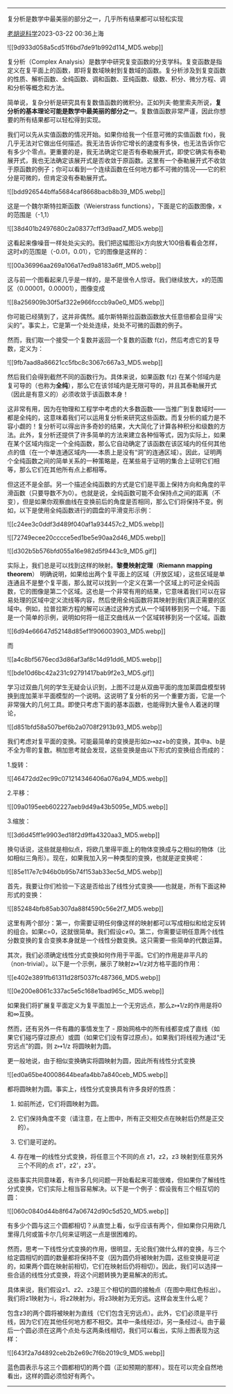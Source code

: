 
---

复分析是数学中最美丽的部分之一，几乎所有结果都可以轻松实现

[老胡说科学](https://author.baidu.com/home?from=bjh_article&app_id=1613996214279084)2023-03-22 00:36上海

![[9d933d058a5cd51f6bd7de91b992d114_MD5.webp]]

复分析（Complex Analysis）是数学中研究复变函数的分支学科。复变函数是指定义在复平面上的函数，即将复数域映射到复数域的函数。复分析涉及到复变函数的性质、解析函数、全纯函数、调和函数、亚纯函数、级数、积分、微分方程、调和分析等概念和方法。

简单说，复杂分析是研究具有复数值函数的微积分。正如列夫·鲍里索夫所说，**复分析的基本理论可能是数学中最美丽的部分之一**。复数值函数非常严谨，因此你想要的所有结果都可以轻松得到实现。

我们可以先从实值函数的情况开始。如果你给我一个任意可微的实值函数 f(x)，我几乎无法对它做出任何描述。我无法告诉你它增长的速度有多快，也无法告诉你它有多少个零点。更重要的是，我无法确定它是否有泰勒展开式，即使它确实有泰勒展开式，我也无法确定该展开式是否收敛于原函数。这里有一个泰勒展开式不收敛于原函数的例子；你可以看到一个连续函数在任何地方都不可微的情况——它的积分是可微的，但肯定没有泰勒展开式。

![[bdd926544bffa5684caf8668bacb8b39_MD5.webp]]

这是一个魏尔斯特拉斯函数（Weierstrass functions），下面是它的函数图像，x的范围是（-1,1）

![[38d401b2497680c2a08377cff3d9aad7_MD5.webp]]

这看起来像噪音一样处处尖尖的。我们把这幅图沿x方向放大100倍看看会怎样，这时x的范围是（-0.01，0.01），它的图像是这样的：

![[00a36996aa269a106a17ed9a8183a6ff_MD5.webp]]

这与前一个图看起来几乎是一样的，是不是很令人惊讶。我们继续放大，x的范围区（0.00001，0.00001），图像变成

![[8a256909b30f5af322e966fcccb9a0e0_MD5.webp]]

你可能已经猜到了，这并非偶然。威尔斯特斯拉函数函数放大任意倍都会显得“尖尖的”。事实上，它是第一个处处连续，处处不可微的函数的例子。

然而，我们取一个接受一个复数并返回一个复数的函数 f(z)，然后考虑它的复导数，定义为：

![[9fb7aad8a86621cc5fbc8c3067c667a3_MD5.webp]]

然后我们会得到截然不同的函数行为。具体来说，如果函数 f(z) 在某个邻域内是复可导的（也称为**全纯**），那么它在该邻域内是无限可导的，并且其泰勒展开式（因此是有意义的）必须收敛于该函数本身！

这非常有用，因为在物理和工程学中考虑的大多数函数——当推广到复数域时——都是全纯的，这意味着我们可以运用复分析来研究这些函数。而复分析的威力是不容小觑的！复分析可以得出许多奇妙的结果，大大简化了计算各种积分和级数的方法。此外，复分析还提供了许多简单的方法来建立各种恒等式，因为实际上，如果在某个区域内指定一个全纯函数，那么它自动确定了该函数在该区域内的任何其他点的值（在一个单连通区域内——本质上是没有“洞”的连通区域）。因此，证明两个全纯函数之间的简单关系的一种策略是，在某些易于证明的集合上证明它们相等，那么它们在其他所有点上都相等。

但这还不是全部。另一个描述全纯函数的方式是它们是平面上保持方向和角度的平滑函数（只要导数不为0）。也就是说，全纯函数可能不会保持点之间的距离（不变），但是如果你观察曲线在变换前后的角度是否相同，那么它们将保持不变。例如，以下是使用全纯函数进行的圆盘的平滑变形示例：

![[c24ee3c0ddf3d489f040af1a934457c2_MD5.webp]]

![[72749ecee20cccce5ed1be5e90aa2d46_MD5.webp]]

![[d302b5b576bfd055a16e982d5f9443c9_MD5.gif]]

实际上，我们总是可以找到这样的映射。**黎曼映射定理**（**Riemann mapping theorem**） 明确说明，如果给出两个复平面上的区域（开放区域），这些区域是单连通且不是整个复平面，那么就可以找到一个定义在第一个区域上的可逆全纯函数，它的图像是第二个区域。这也是一个非常有用的结果，它意味着我们可以在容易处理的区域中定义流线等内容，然后使用全纯函数将其映射到我们真正需要的区域中。例如，拉普拉斯方程的解可以通过这种方式从一个域转移到另一个域。下面是一个简单的示例，说明如何将一组正交曲线从一个区域转移到另一个区域。函数

![[6d94e66647d52148d85ef1f906003903_MD5.webp]]

而

![[a4c8bf5676ecd3d86af3af8c14d91dd6_MD5.webp]]

![[bde10d6bc42a231c92791417bab9f2e3_MD5.gif]]

学习过双曲几何的学生无疑会认识到，上图不过是从双曲平面的庞加莱圆盘模型转换到庞加莱半平面模型的一个说明。这说明了复分析的另一个重要方面，它是一个非常强大的几何工具。即使只考虑下面的基本函数，也能得到大量令人着迷的理论，  

![[d851bfd58a507bef6b2a0708f2913b93_MD5.webp]]

我们考虑对复平面的变换。可能最简单的变换是形如z↦az+b的变换，其中a、b是不全为零的复数。稍加思考就会发现，这些变换是由以下形式的变换组合而成的：

1.旋转：

![[46472dd2ec99c071214346406a076a94_MD5.webp]]

2.平移：

![[09a0195eeb602227aeb9d49a43b5095e_MD5.webp]]

3.缩放：

![[3d6d45ff1e9903ed18f2d9ffa4320aa3_MD5.webp]]

换句话说，这些就是相似点，将欧几里得平面上的物体变换成与之相似的物体（比如相似三角形）。现在，如果我加入另一种类型的变换，也就是逆变换呢：

![[85e117e7c946b0b95b74f153ab33ec5d_MD5.webp]]

首先，我要让你们检验一下这是否给出了线性分式变换——也就是，所有下面这种形式的变换：

![[852484bfb85ab307da88f4590c56e2f7_MD5.webp]]

这里有两个部分：第一，你需要证明任何像这样的映射都可以写成相似和给定反转的组合。如果c=0，这就很简单。我们假设c≠0。第二，你需要证明任意两个线性分数变换的复合变换本身就是一个线性分数变换。这只需要一些简单的代数运算。

其次，我们必须确定线性分式变换如何作用于平面。它们的作用是非平凡的（non-trivial）。以下是一个示例，展示了映射z↦1/z对方格平面的作用：

![[e402e3891fb61311d28f5037fc487366_MD5.webp]]

![[0e200e8061c337ac5e5c168e1bad965c_MD5.webp]]

如果我们将扩展复平面定义为复平面加上一个无穷远点，那么z↦1/z的作用是将0和∞互换。

然而，还有另外一件有趣的事情发生了 - 原始网格中的所有线都变成了直线（如果它们碰巧穿过原点）或圆（如果它们没有穿过原点）。如果我们将线视为通过“无穷远点”的圆，则 z↦1/z 将圆映射为圆。

更一般地说，由于相似变换确实将圆映射为圆，因此所有线性分式变换

![[ed0a65be40008644beafa4bb7a840ceb_MD5.webp]]

都将圆映射为圆。事实上，线性分式变换具有许多良好的性质：

1. 如前所述，它们将圆映射为圆。
    
2. 它们保持角度不变（请注意，在上图中，所有正交相交点在映射后仍然是正交的）。
    
3. 它们是可逆的。
    
4. 存在唯一的线性分式变换，将任意三个不同的点 z1，z2，z3 映射到任意另外三个不同的点 z1'，z2'，z3'。
    

这些事实共同意味着，有许多几何问题一开始看起来可能很难，但如果你了解线性分式变换，它们实际上相当容易解决。以下是一个例子：假设我有三个相互切的圆：

![[060c0840d44b8f647a06742d90c5d520_MD5.webp]]

有多少个圆与这三个圆都相切？从直觉上看，似乎应该有两个，但如果你只用欧几里得几何或笛卡尔几何来证明这一点是很困难的。

然而，思考一下线性分式变换的作用，很明显，无论我们做什么样的变换，与三个给定圆相切的圆的数量都将保持不变（因为圆仍将被映射为圆，这些变换是可逆的，如果两个圆在映射前相切，它们在映射后仍将相切）。因此，我们可以选择一些合适的线性分式变换，将这个问题转换为更易解决的形式。

具体来说，我们假设z1、z2、z3是三个相切的圆的接触点（在图中用红色标出）。我们将z1映射为-i，将z2映射为i，将z3映射为无穷远。这样会发生什么呢？

包含z3的两个圆将被映射为直线（它们包含无穷远点）。此外，它们必须是平行线，因为它们在其他任何地方都不相交。其中一条线经过i，另一条经过-i。由于最后一个圆必须在这两个点处与这两条线相切，我们可以看出，实际上图表现为这样：

![[643f2a7d4892ceb2b2e69c7f6b2019c9_MD5.webp]]

蓝色圆表示与这三个圆都相切的两个圆（正如预期的那样）。现在可以完全自然地看出，这样的圆必须恰好有两个。

---

